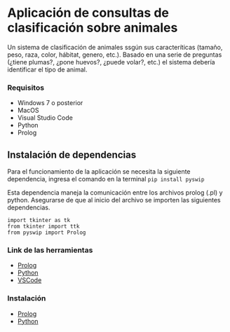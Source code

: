 # Aplicación de consultas de clasificación sobre animales

Un sistema de clasificación de animales ssgún sus caracteríticas (tamaño, peso, raza, color, hábitat, genero, etc.). Basado en una serie de preguntas (¿tiene plumas?, ¿pone huevos?, ¿puede volar?, etc.) el sistema debería identificar el tipo de animal.

### Requisitos

- Windows 7 o posterior
- MacOS
- Visual Studio Code
- Python
- Prolog

## Instalación de dependencias

Para el funcionamiento de la aplicación se necesita la siguiente dependencia, ingresa el comando en la terminal
`pip install pyswip`

Esta dependencia maneja la comunicación entre los archivos prolog (.pl) y python. Asegurarse de que al inicio del archivo se importen las siguientes dependencias.

```
import tkinter as tk
from tkinter import ttk
from pyswip import Prolog
```

### Link de las herramientas

- [Prolog](https://www.swi-prolog.org/download/stable)
- [Python](https://www.python.org/downloads/)
- [VSCode](https://code.visualstudio.com/)

### Instalación

- [Prolog](https://youtu.be/WagksXYJXPY?si=tzG4nwla0GEdh2PK)
- [Python](https://youtu.be/i6j8jT_OdEU?si=2ObxQmCHgg-Uz-_S)
